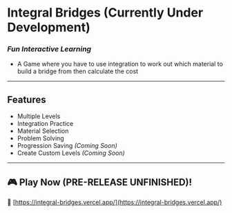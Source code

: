 # Integral Bridges (Currently Under Development)
### *Fun Interactive Learning*
- A Game where you have to use integration to work out which material to build a bridge from then calculate the cost

---

## Features
-  Multiple Levels  
-  Integration Practice  
-  Material Selection  
-  Problem Solving  
-  Progression Saving *(Coming Soon)*  
-  Create Custom Levels *(Coming Soon)*  

---

## 🎮 Play Now (PRE-RELEASE UNFINISHED)!
🔗 [https://integral-bridges.vercel.app/](https://integral-bridges.vercel.app/)